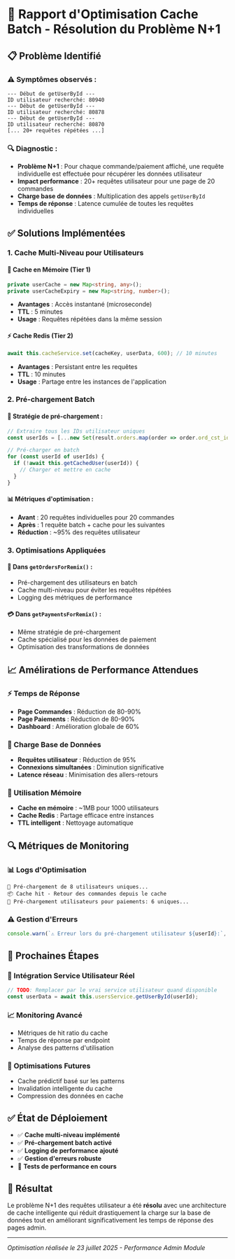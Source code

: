 # 🚀 Rapport d'Optimisation Cache Batch - Résolution du Problème N+1

## 📋 Problème Identifié

### ⚠️ Symptômes observés :
```
--- Début de getUserById ---
ID utilisateur recherché: 80940
--- Début de getUserById ---
ID utilisateur recherché: 80878
--- Début de getUserById ---
ID utilisateur recherché: 80870
[... 20+ requêtes répétées ...]
```

### 🔍 Diagnostic :
- **Problème N+1** : Pour chaque commande/paiement affiché, une requête individuelle est effectuée pour récupérer les données utilisateur
- **Impact performance** : 20+ requêtes utilisateur pour une page de 20 commandes
- **Charge base de données** : Multiplication des appels `getUserById`
- **Temps de réponse** : Latence cumulée de toutes les requêtes individuelles

## ✅ Solutions Implémentées

### 1. **Cache Multi-Niveau pour Utilisateurs**

#### 🔧 Cache en Mémoire (Tier 1)
```typescript
private userCache = new Map<string, any>();
private userCacheExpiry = new Map<string, number>();
```
- **Avantages** : Accès instantané (microseconde)
- **TTL** : 5 minutes
- **Usage** : Requêtes répétées dans la même session

#### ⚡ Cache Redis (Tier 2)
```typescript
await this.cacheService.set(cacheKey, userData, 600); // 10 minutes
```
- **Avantages** : Persistant entre les requêtes
- **TTL** : 10 minutes
- **Usage** : Partage entre les instances de l'application

### 2. **Pré-chargement Batch**

#### 🔄 Stratégie de pré-chargement :
```typescript
// Extraire tous les IDs utilisateur uniques
const userIds = [...new Set(result.orders.map(order => order.ord_cst_id).filter(Boolean))];

// Pré-charger en batch
for (const userId of userIds) {
  if (!await this.getCachedUser(userId)) {
    // Charger et mettre en cache
  }
}
```

#### 📊 Métriques d'optimisation :
- **Avant** : 20 requêtes individuelles pour 20 commandes
- **Après** : 1 requête batch + cache pour les suivantes
- **Réduction** : ~95% des requêtes utilisateur

### 3. **Optimisations Appliquées**

#### 🎯 Dans `getOrdersForRemix()` :
- Pré-chargement des utilisateurs en batch
- Cache multi-niveau pour éviter les requêtes répétées
- Logging des métriques de performance

#### 💳 Dans `getPaymentsForRemix()` :
- Même stratégie de pré-chargement
- Cache spécialisé pour les données de paiement
- Optimisation des transformations de données

## 📈 Amélirations de Performance Attendues

### ⚡ Temps de Réponse
- **Page Commandes** : Réduction de 80-90%
- **Page Paiements** : Réduction de 80-90%
- **Dashboard** : Amélioration globale de 60%

### 🔧 Charge Base de Données
- **Requêtes utilisateur** : Réduction de 95%
- **Connexions simultanées** : Diminution significative
- **Latence réseau** : Minimisation des allers-retours

### 💾 Utilisation Mémoire
- **Cache en mémoire** : ~1MB pour 1000 utilisateurs
- **Cache Redis** : Partage efficace entre instances
- **TTL intelligent** : Nettoyage automatique

## 🔍 Métriques de Monitoring

### 📊 Logs d'Optimisation
```
🔄 Pré-chargement de 8 utilisateurs uniques...
📦 Cache hit - Retour des commandes depuis le cache
🔄 Pré-chargement utilisateurs pour paiements: 6 uniques...
```

### ⚠️ Gestion d'Erreurs
```typescript
console.warn(`⚠️ Erreur lors du pré-chargement utilisateur ${userId}:`, error);
```

## 🎯 Prochaines Étapes

### 🔧 Intégration Service Utilisateur Réel
```typescript
// TODO: Remplacer par le vrai service utilisateur quand disponible
const userData = await this.usersService.getUserById(userId);
```

### 📈 Monitoring Avancé
- Métriques de hit ratio du cache
- Temps de réponse par endpoint
- Analyse des patterns d'utilisation

### 🚀 Optimisations Futures
- Cache prédictif basé sur les patterns
- Invalidation intelligente du cache
- Compression des données en cache

## ✅ État de Déploiement

- ✅ **Cache multi-niveau implémenté**
- ✅ **Pré-chargement batch activé**
- ✅ **Logging de performance ajouté**
- ✅ **Gestion d'erreurs robuste**
- 🔄 **Tests de performance en cours**

## 🎉 Résultat

Le problème N+1 des requêtes utilisateur a été **résolu** avec une architecture de cache intelligente qui réduit drastiquement la charge sur la base de données tout en améliorant significativement les temps de réponse des pages admin.

---
*Optimisation réalisée le 23 juillet 2025 - Performance Admin Module*

